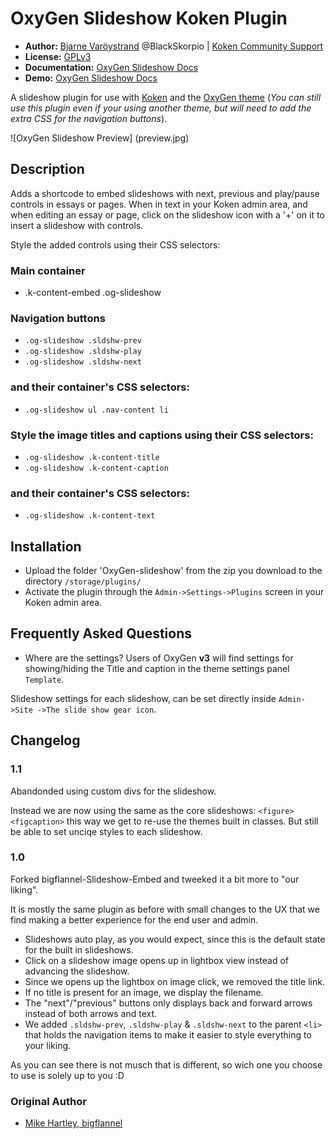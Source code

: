 # OxyGen Slideshow Koken Plugin

* **Author:** [Bjarne Varöystrand](http://varoystrand.se) @BlackSkorpio | [Koken Community Support](http://kokensupport.com)
* **License:** [GPLv3](http://www.gnu.org/licenses/gpl.html)
* **Documentation:** [OxyGen Slideshow Docs](http://docs.kokensupport.com/)
* **Demo:**  [OxyGen Slideshow Docs](http://docs.kokensupport.com/)

A slideshow plugin for use with [Koken](http://koken.me) and the [OxyGen theme](http://oxygen.kokensupport.com/) (_You can still use this plugin even if your using another theme, but will need to add the extra CSS for the navigation buttons_).

![OxyGen Slideshow Preview] (preview.jpg)
## Description
Adds a shortcode to embed slideshows with next, previous and play/pause controls in essays or pages.
When in text in your Koken admin area, and when editing an essay or page, click on the slideshow icon with a '+' on it to insert a slideshow with controls.

Style the added controls using their CSS selectors:
### Main container
* .k-content-embed .og-slideshow

### Navigation buttons
* `.og-slideshow .sldshw-prev`
* `.og-slideshow .sldshw-play`
* `.og-slideshow .sldshw-next`

### and their container's CSS selectors:
* `.og-slideshow ul .nav-content li`

### Style the image titles and captions using their CSS selectors:
* `.og-slideshow .k-content-title`
* `.og-slideshow .k-content-caption`

### and their container's CSS selectors:
* `.og-slideshow .k-content-text`

## Installation
* Upload the folder 'OxyGen-slideshow' from the zip you download to the directory `/storage/plugins/`
* Activate the plugin through the `Admin->Settings->Plugins` screen in your Koken admin area.

## Frequently Asked Questions
* Where are the settings?
Users of OxyGen **v3** will find settings for showing/hiding the Title and caption in the theme settings panel `Template`.

Slideshow settings for each slideshow, can be set directly inside `Admin->Site ->The slide show gear icon`.

## Changelog

### 1.1
Abandonded using custom divs for the slideshow.

Instead we are now using the same as the core slideshows: `<figure>` `<figcaption>` this way we get to re-use the themes built in classes. But still be able to set unciqe styles to each slideshow.

### 1.0
Forked bigflannel-Slideshow-Embed and tweeked it a bit more to "our liking".

It is mostly the same plugin as before with small changes to the UX that we find making a better experience for the end user and admin.

* Slideshows auto play, as you would expect, since this is the default state for the built in slideshows.
* Click on a slideshow image opens up in lightbox view instead of advancing the slideshow.
* Since we opens up the lightbox on image click, we removed the title link.
* If no title is present for an image, we display the filename.
* The "next"/"previous" buttons only displays back and forward arrows instead of both arrows and text.
* We added `.sldshw-prev`, `.sldshw-play` & `.sldshw-next` to the parent `<li>` that holds the navigation items to make it easier to style everything to your liking.

As you can see there is not musch that is different, so wich one you choose to use is solely up to you :D

### Original Author
* [Mike Hartley, bigflannel](http://bigflannel.com)
